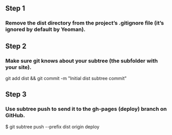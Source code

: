 ## Step 1
###  Remove the dist directory from the project’s .gitignore file (it’s ignored by default by Yeoman).

## Step 2
### Make sure git knows about your subtree (the subfolder with your site).

git add dist && git commit -m "Initial dist subtree commit"

## Step 3
###  Use subtree push to send it to the gh-pages (deploy) branch on GitHub.

$ git subtree push --prefix dist origin deploy